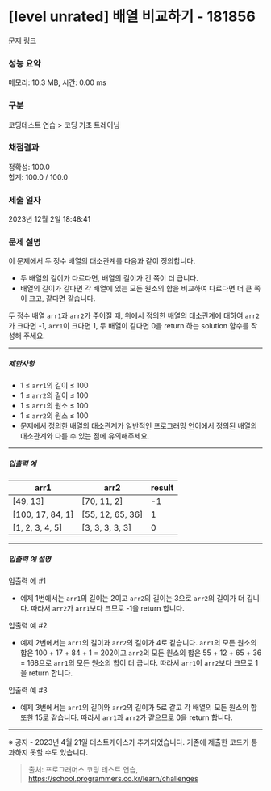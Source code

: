 # [level unrated] 배열 비교하기 - 181856 

[문제 링크](https://school.programmers.co.kr/learn/courses/30/lessons/181856) 

### 성능 요약

메모리: 10.3 MB, 시간: 0.00 ms

### 구분

코딩테스트 연습 > 코딩 기초 트레이닝

### 채점결과

정확성: 100.0<br/>합계: 100.0 / 100.0

### 제출 일자

2023년 12월 2일 18:48:41

### 문제 설명

<p>이 문제에서 두 정수 배열의 대소관계를 다음과 같이 정의합니다.</p>

<ul>
<li>두 배열의 길이가 다르다면, 배열의 길이가 긴 쪽이 더 큽니다.</li>
<li>배열의 길이가 같다면 각 배열에 있는 모든 원소의 합을 비교하여 다르다면 더 큰 쪽이 크고, 같다면 같습니다.</li>
</ul>

<p>두 정수 배열 <code>arr1</code>과 <code>arr2</code>가 주어질 때, 위에서 정의한 배열의 대소관계에 대하여 <code>arr2</code>가 크다면 -1, <code>arr1</code>이 크다면 1, 두 배열이 같다면 0을 return 하는 solution 함수를 작성해 주세요.</p>

<hr>

<h5>제한사항</h5>

<ul>
<li>1 ≤ <code>arr1</code>의 길이 ≤ 100</li>
<li>1 ≤ <code>arr2</code>의 길이 ≤ 100</li>
<li>1 ≤ <code>arr1</code>의 원소 ≤ 100</li>
<li>1 ≤ <code>arr2</code>의 원소 ≤ 100</li>
<li>문제에서 정의한 배열의 대소관계가 일반적인 프로그래밍 언어에서 정의된 배열의 대소관계와 다를 수 있는 점에 유의해주세요.</li>
</ul>

<hr>

<h5>입출력 예</h5>
<table class="table">
        <thead><tr>
<th>arr1</th>
<th>arr2</th>
<th>result</th>
</tr>
</thead>
        <tbody><tr>
<td>[49, 13]</td>
<td>[70, 11, 2]</td>
<td>-1</td>
</tr>
<tr>
<td>[100, 17, 84, 1]</td>
<td>[55, 12, 65, 36]</td>
<td>1</td>
</tr>
<tr>
<td>[1, 2, 3, 4, 5]</td>
<td>[3, 3, 3, 3, 3]</td>
<td>0</td>
</tr>
</tbody>
      </table>
<hr>

<h5>입출력 예 설명</h5>

<p>입출력 예 #1</p>

<ul>
<li>예제 1번에서는 <code>arr1</code>의 길이는 2이고 <code>arr2</code>의 길이는 3으로 <code>arr2</code>의 길이가 더 깁니다. 따라서 <code>arr2</code>가 <code>arr1</code>보다 크므로 -1을 return 합니다.</li>
</ul>

<p>입출력 예 #2</p>

<ul>
<li>예제 2번에서는 <code>arr1</code>의 길이과 <code>arr2</code>의 길이가 4로 같습니다. <code>arr1</code>의 모든 원소의 합은 100 + 17 + 84 + 1 = 202이고 <code>arr2</code>의 모든 원소의 합은 55 + 12 + 65 + 36 = 168으로 <code>arr1</code>의 모든 원소의 합이 더 큽니다. 따라서 <code>arr1</code>이 <code>arr2</code>보다 크므로 1을 return 합니다.</li>
</ul>

<p>입출력 예 #3</p>

<ul>
<li>예제 3번에서는 <code>arr1</code>의 길이와 <code>arr2</code>의 길이가 5로 같고 각 배열의 모든 원소의 합 또한 15로 같습니다. 따라서 <code>arr1</code>과 <code>arr2</code>가 같으므로 0을 return 합니다.</li>
</ul>

<hr>

<p>※ 공지 - 2023년 4월 21일 테스트케이스가 추가되었습니다. 기존에 제출한 코드가 통과하지 못할 수도 있습니다.</p>


> 출처: 프로그래머스 코딩 테스트 연습, https://school.programmers.co.kr/learn/challenges